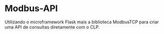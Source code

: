 # Modbus-API
Utilizando o microframework Flask mais a biblioteca ModbusTCP para criar uma API de consultas diretamente com o CLP.

